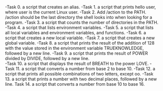 -Task 0. a script that creates an alias.
-Task 1. a script that prints hello user, where user is the current Linux user.
-Task 2. Add /action to the PATH. /action should be the last directory the shell looks into when looking for a program.
-Task 3. a script that counts the number of directories in the PATH.
-Task 4. a script that lists environment variables.
-Task 5. a script that lists all local variables and environment variables, and functions.
-Task 6. a script that creates a new local variable.
-Task 7. a script that creates a new global variable.
-Task 8. a script that prints the result of the addition of 128 with the value stored in the environment variable TRUEKNOWLEDGE, followed by a new line.
-Task 9. a script that prints the result of POWER divided by DIVIDE, followed by a new line.  
-Task 10. a script that displays the result of BREATH to the power LOVE.
-Task 11. a script that converts a number from base 2 to base 10.
-Task 12. a script that prints all possible combinations of two letters, except oo.
-Task 13. a script that prints a number with two decimal places, followed by a new line.
Task 14. a script that converts a number from base 10 to base 16.
